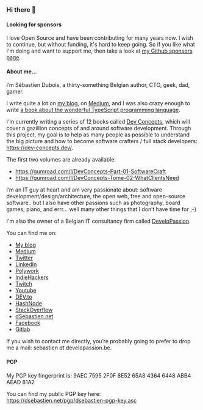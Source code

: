 ### Hi there 👋

#### Looking for sponsors
I love Open Source and have been contributing for many years now. I wish to continue, but without funding, it's hard to keep going. So if you like what I'm doing and want to support me, then take a look at [my Github sponsors page](https://github.com/sponsors/dsebastien).

#### About me...

I’m Sébastien Dubois, a thirty-something Belgian author, CTO, geek, dad, gamer.

I write quite a lot on [my blog](https://dsebastien.net), on [Medium](https://dsebastien.medium.com), and I was also crazy enough to write [a book about the wonderful TypeScript programming language](https://www.amazon.com/Learn-TypeScript-Building-Applications-understanding/dp/1789615860/).

I'm currently writing a series of 12 books called [Dev Concepts](https://dev-concepts.dev), which will cover a gazillion concepts of and around software development. Through this project, my goal is to help as many people as possible to understand the big picture and how to become software crafters / full stack developers: https://dev-concepts.dev/.

The first two volumes are already available:

* https://gumroad.com/l/DevConcepts-Part-01-SoftwareCraft
* https://gumroad.com/l/DevConcepts-Tome-02-WhatClientsNeed

I’m an IT guy at heart and am very passionate about: software development/design/architecture, the open web, free and open-source software.. but I also have other passions such as photography, board games, piano, and errr… well many other things that I don’t have time for ;-)

I'm also the owner of a Belgian IT consultancy firm called [DeveloPassion](https://www.developassion.be/).

You can find me on:
* [My blog](https://dsebastien.net)
* [Medium](http://dsebastien.medium.com/)
* [Twitter](https://twitter.com/dsebastien)
* [LinkedIn](https://www.linkedin.com/in/sebastiend)
* [Polywork](https://updates.dsebastien.net/)
* [IndieHackers](https://www.indiehackers.com/dSebastien)
* [Twitch](https://www.twitch.tv/dsebastien)
* [Youtube](https://www.youtube.com/channel/UCz0x-VJhvKwV-PK3E_i5G1w)
* [DEV.to](https://dev.to/dsebastien)
* [HashNode](https://dsebastien.hashnode.dev/)
* [StackOverflow](https://stackoverflow.com/users/226630/dsebastien)
* [dSebastien.net](https://www.dsebastien.net/)
* [Facebook](https://www.facebook.com/trankill)
* [Gitlab](https://gitlab.com/dsebastien)

If you wish to contact me directly, you’re probably going to prefer to drop me a mail: sebastien _at_ developassion.be.

#### PGP
My PGP key fingerprint is: 9AEC 7595 2F0F 8E52 65A8  4364 6448 ABB4 AEAD 81A2

You can find my public PGP key here: https://dsebastien.net/pgp/dsebastien-pgp-key.asc
